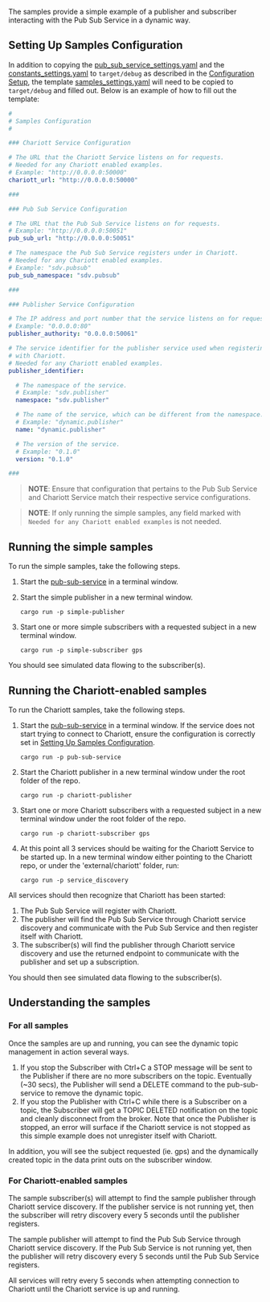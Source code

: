 The samples provide a simple example of a publisher and subscriber interacting with the Pub Sub
Service in a dynamic way.

## Setting Up Samples Configuration

In addition to copying the
[pub_sub_service_settings.yaml](../pub-sub-service/template/pub_sub_service_settings.yaml) and the
[constants_settings.yaml](../pub-sub-service/template/constants_settings.yaml) to `target/debug`
as described in the [Configuration Setup](../README.md#configuration-setup), the template
[samples_settings.yaml](./template/samples_settings.yaml) will need to be copied to `target/debug`
and filled out. Below is an example of how to fill out the template:

```yaml
#
# Samples Configuration
#

### Chariott Service Configuration

# The URL that the Chariott Service listens on for requests.
# Needed for any Chariott enabled examples.
# Example: "http://0.0.0.0:50000"
chariott_url: "http://0.0.0.0:50000"

###

### Pub Sub Service Configuration

# The URL that the Pub Sub Service listens on for requests.
# Example: "http://0.0.0.0:50051"
pub_sub_url: "http://0.0.0.0:50051"

# The namespace the Pub Sub Service registers under in Chariott.
# Needed for any Chariott enabled examples.
# Example: "sdv.pubsub"
pub_sub_namespace: "sdv.pubsub"

###

### Publisher Service Configuration

# The IP address and port number that the service listens on for requests.
# Example: "0.0.0.0:80"
publisher_authority: "0.0.0.0:50061"

# The service identifier for the publisher service used when registering
# with Chariott.
# Needed for any Chariott enabled examples.
publisher_identifier:

  # The namespace of the service.
  # Example: "sdv.publisher"
  namespace: "sdv.publisher"

  # The name of the service, which can be different from the namespace.
  # Example: "dynamic.publisher"
  name: "dynamic.publisher"

  # The version of the service.
  # Example: "0.1.0"
  version: "0.1.0"

###
```

> **NOTE**: Ensure that configuration that pertains to the Pub Sub Service and Chariott Service match
            their respective service configurations.

<!-- Separates the quote blocks for md -->
> **NOTE**: If only running the simple samples, any field marked with
            `Needed for any Chariott enabled examples` is not needed.

## Running the simple samples

To run the simple samples, take the following steps.

1. Start the [pub-sub-service](../README.md#running-the-service) in a terminal window.
1. Start the simple publisher in a new terminal window.

    ```shell
    cargo run -p simple-publisher
    ```

1. Start one or more simple subscribers with a requested subject in a new terminal window.

    ```shell
    cargo run -p simple-subscriber gps
    ```

You should see simulated data flowing to the subscriber(s).

## Running the Chariott-enabled samples

To run the Chariott samples, take the following steps.

1. Start the [pub-sub-service](../README.md#running-the-service) in a terminal window. If the
   service does not start trying to connect to Chariott, ensure the configuration is correctly set
   in [Setting Up Samples Configuration](#setting-up-samples-configuration).

    ```shell
    cargo run -p pub-sub-service
    ```

1. Start the Chariott publisher in a new terminal window under the root folder of the repo.

    ```shell
    cargo run -p chariott-publisher
    ```

1. Start one or more Chariott subscribers with a requested subject in a new terminal window under
   the root folder of the repo.

    ```shell
    cargo run -p chariott-subscriber gps
    ```

1. At this point all 3 services should be waiting for the Chariott Service to be started up. In a
   new terminal window either pointing to the Chariott repo, or under the 'external/chariott'
   folder, run:

    ```shell
    cargo run -p service_discovery
    ```

All services should then recognize that Chariott has been started:

1. The Pub Sub Service will register with Chariott.
1. The publisher will find the Pub Sub Service through Chariott service discovery and communicate
   with the Pub Sub Service and then register itself with Chariott.
1. The subscriber(s) will find the publisher through Chariott service discovery and use the
   returned endpoint to communicate with the publisher and set up a subscription.

You should then see simulated data flowing to the subscriber(s).

## Understanding the samples

### For all samples

Once the samples are up and running, you can see the dynamic topic management in action several
ways.

1. If you stop the Subscriber with Ctrl+C a STOP message will be sent to the Publisher if there are
   no more subscribers on the topic. Eventually (~30 secs), the Publisher will send a DELETE
   command to the pub-sub-service to remove the dynamic topic.
1. If you stop the Publisher with Ctrl+C while there is a Subscriber on a topic, the Subscriber
   will get a TOPIC DELETED notification on the topic and cleanly disconnect from the broker. Note
   that once the Publisher is stopped, an error will surface if the Chariott service is not stopped
   as this simple example does not unregister itself with Chariott.

In addition, you will see the subject requested (ie. gps) and the dynamically created topic in the
data print outs on the subscriber window.

### For Chariott-enabled samples

The sample subscriber(s) will attempt to find the sample publisher through Chariott service
discovery. If the publisher service is not running yet, then the subscriber will retry discovery
every 5 seconds until the publisher registers.

The sample publisher will attempt to find the Pub Sub Service through Chariott service discovery.
If the Pub Sub Service is not running yet, then the publisher will retry discovery every 5 seconds
until the Pub Sub Service registers.

All services will retry every 5 seconds when attempting connection to Chariott until the Chariott
service is up and running.
